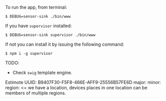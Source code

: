 

To run the app, from terminal:

```terminal
$ DEBUG=sensor-sink ./bin/www
```

If you  have `supervisor` installed:
```terminal
$ DEBUG=sensor-sink supervisor ./bin/www 
```

If not you can install it by issuing the following command:
```terminal
$ npm i -g supervisor
```


TODO:
- Check `swig` template engine.

Estimote UUID:
B9407F30-F5F8-466E-AFF9-25556B57FE6D
major:
minor:
region: <= we have a location, devices places in one location can be members of multiple regions.
